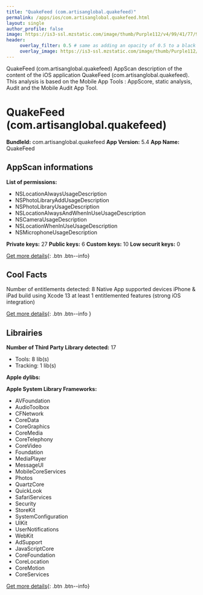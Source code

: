 ```yaml
---
title: "QuakeFeed (com.artisanglobal.quakefeed)"
permalink: /apps/ios/com.artisanglobal.quakefeed.html
layout: single
author_profile: false
image: https://is3-ssl.mzstatic.com/image/thumb/Purple112/v4/99/41/77/99417759-db9a-3048-586b-f3c7b28678b4/AppIcon-1x_U007emarketing-0-0-0-7-0-0-85-220.png/512x512bb.jpg
header: 
     overlay_filter: 0.5 # same as adding an opacity of 0.5 to a black background
     overlay_image: https://is3-ssl.mzstatic.com/image/thumb/Purple112/v4/99/41/77/99417759-db9a-3048-586b-f3c7b28678b4/AppIcon-1x_U007emarketing-0-0-0-7-0-0-85-220.png/512x512bb.jpg
---
```

QuakeFeed (com.artisanglobal.quakefeed) AppScan description of the content of the iOS application QuakeFeed (com.artisanglobal.quakefeed). This analysis is based on the Mobile App Tools : AppScore, static analysis, Audit and the Mobile Audit App Tool.

# QuakeFeed (com.artisanglobal.quakefeed)

**BundleId:** com.artisanglobal.quakefeed
**App Version:** 5.4
**App Name:** QuakeFeed


## AppScan informations 

**List of permissions:** 
- NSLocationAlwaysUsageDescription
- NSPhotoLibraryAddUsageDescription
- NSPhotoLibraryUsageDescription
- NSLocationAlwaysAndWhenInUseUsageDescription
- NSCameraUsageDescription
- NSLocationWhenInUseUsageDescription
- NSMicrophoneUsageDescription
  
  
**Private keys:** 27
**Public keys:** 6
**Custom keys:** 10
**Low securit keys:** 0
  
[Get more details](/pricing.html){: .btn .btn--info}

## Cool Facts

Number of entitlements detected: 8
Native App
supported devices iPhone & iPad
build using Xcode 13
at least 1 entitlemented features (strong iOS integration)
  
[Get more details](/pricing.html){: .btn .btn--info }

## Librairies 
**Number of Third Party Library detected:** 17
- Tools: 8 lib(s)
- Tracking: 1 lib(s)


**Apple dylibs:**


**Apple System Library Frameworks:**
- AVFoundation
- AudioToolbox
- CFNetwork
- CoreData
- CoreGraphics
- CoreMedia
- CoreTelephony
- CoreVideo
- Foundation
- MediaPlayer
- MessageUI
- MobileCoreServices
- Photos
- QuartzCore
- QuickLook
- SafariServices
- Security
- StoreKit
- SystemConfiguration
- UIKit
- UserNotifications
- WebKit
- AdSupport
- JavaScriptCore
- CoreFoundation
- CoreLocation
- CoreMotion
- CoreServices


  
[Get more details](/pricing.html){: .btn .btn--info}

